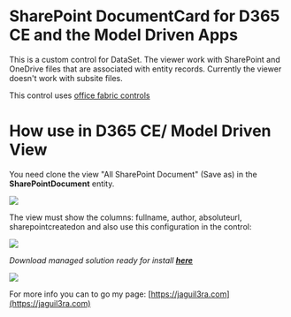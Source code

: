 # SharePoint DocumentCard for D365 CE and the Model Driven Apps

This is a custom control for DataSet. The viewer work with SharePoint and OneDrive files that are associated with entity records. Currently the viewer doesn't work with subsite files. 

This control uses [office fabric controls](https://developer.microsoft.com/en-us/fabric#/controls/web) 

# How use in D365 CE/ Model Driven View

You need clone the view "All SharePoint Document" (Save as) in the **SharePointDocument** entity.

![](../../assets/pictures/sharepoint-entity.jpg)

The view must show the columns: fullname, author, absoluteurl, sharepointcreatedon and also use this configuration in the control:

![](../../assets/pictures/sp-view-configuration.jpg)


*Download managed solution ready for install **[here](solution/DS_SharePointDataCardSolution/bin/Debug/DS_SharePointDataCardSolutionp)***

![](../../assets/gif/sharepointdocumentcard.gif)





For more info you can to go my page: [https://jaguil3ra.com](https://jaguil3ra.com)